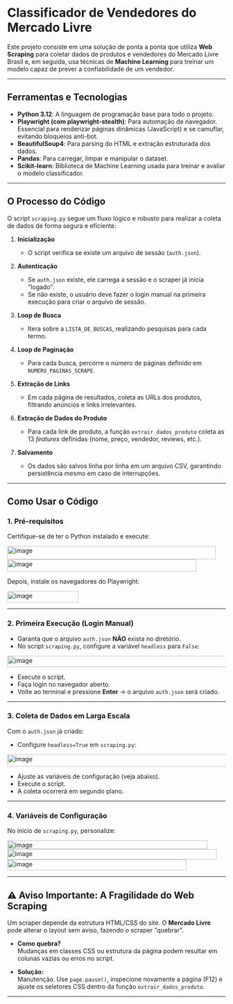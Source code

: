 # Classificador de Vendedores do Mercado Livre

Este projeto consiste em uma solução de ponta a ponta que utiliza **Web Scraping** para coletar dados de produtos e vendedores do Mercado Livre Brasil e, em seguida, usa técnicas de **Machine Learning** para treinar um modelo capaz de prever a confiabilidade de um vendedor.

---

## Ferramentas e Tecnologias

- **Python 3.12**: A linguagem de programação base para todo o projeto.  
- **Playwright (com playwright-stealth)**: Para automação de navegador. Essencial para renderizar páginas dinâmicas (JavaScript) e se camuflar, evitando bloqueios anti-bot.  
- **BeautifulSoup4**: Para parsing do HTML e extração estruturada dos dados.  
- **Pandas**: Para carregar, limpar e manipular o dataset.  
- **Scikit-learn**: Biblioteca de Machine Learning usada para treinar e avaliar o modelo classificador.  

---

## O Processo do Código

O script `scraping.py` segue um fluxo lógico e robusto para realizar a coleta de dados de forma segura e eficiente:

1. **Inicialização**  
   - O script verifica se existe um arquivo de sessão (`auth.json`).

2. **Autenticação**  
   - Se `auth.json` existe, ele carrega a sessão e o scraper já inicia "logado".  
   - Se não existe, o usuário deve fazer o login manual na primeira execução para criar o arquivo de sessão.

3. **Loop de Busca**  
   - Itera sobre a `LISTA_DE_BUSCAS`, realizando pesquisas para cada termo.

4. **Loop de Paginação**  
   - Para cada busca, percorre o número de páginas definido em `NUMERO_PAGINAS_SCRAPE`.

5. **Extração de Links**  
   - Em cada página de resultados, coleta as URLs dos produtos, filtrando anúncios e links irrelevantes.

6. **Extração de Dados do Produto**  
   - Para cada link de produto, a função `extrair_dados_produto` coleta as 13 *features* definidas (nome, preço, vendedor, reviews, etc.).

7. **Salvamento**  
   - Os dados são salvos linha por linha em um arquivo CSV, garantindo persistência mesmo em caso de interrupções.

---

## Como Usar o Código

### 1. Pré-requisitos
Certifique-se de ter o Python instalado e execute:

<img width="481" height="31" alt="image" src="https://github.com/user-attachments/assets/86b6e715-dbcf-45fb-a643-86f97bf9cfb9" />
<img width="436" height="28" alt="image" src="https://github.com/user-attachments/assets/0044ea7c-27c1-4371-b112-3b5cc05c923a" />



Depois, instale os navegadores do Playwright:

<img width="164" height="26" alt="image" src="https://github.com/user-attachments/assets/e4bc5605-40be-47af-b5c3-b2099b58e08a" />


---

### 2. Primeira Execução (Login Manual)

- Garanta que o arquivo `auth.json` **NÃO** exista no diretório.  
- No script `scraping.py`, configure a variável `headless` para `False`:  

<img width="602" height="26" alt="image" src="https://github.com/user-attachments/assets/f9bc3701-0b76-41cf-ac90-7f33cf92475a" />


- Execute o script.  
- Faça login no navegador aberto.  
- Volte ao terminal e pressione **Enter** → o arquivo `auth.json` será criado.  

---

### 3. Coleta de Dados em Larga Escala

Com o `auth.json` já criado:

- Configure `headless=True` em `scraping.py`:  

<img width="594" height="28" alt="image" src="https://github.com/user-attachments/assets/ba64001f-e676-448f-9e46-a3cfd55ac630" />



- Ajuste as variáveis de configuração (veja abaixo).  
- Execute o script.  
- A coleta ocorrerá em segundo plano.  

---

### 4. Variáveis de Configuração

No início de `scraping.py`, personalize:

<img width="462" height="20" alt="image" src="https://github.com/user-attachments/assets/39826a96-e804-4474-b535-bdf8f9893f1c" />
<img width="483" height="24" alt="image" src="https://github.com/user-attachments/assets/ad48582b-c08c-4f03-8d93-29285a8f9df0" />
<img width="413" height="25" alt="image" src="https://github.com/user-attachments/assets/01810331-c7cc-4faa-ae17-306f0a791444" />




---

## ⚠️ Aviso Importante: A Fragilidade do Web Scraping

Um scraper depende da estrutura HTML/CSS do site. O **Mercado Livre** pode alterar o layout sem aviso, fazendo o scraper "quebrar".

- **Como quebra?**  
  Mudanças em classes CSS ou estrutura da página podem resultar em colunas vazias ou erros no script.  

- **Solução:**  
  Manutenção. Use `page.pause()`, inspecione novamente a página (F12) e ajuste os seletores CSS dentro da função `extrair_dados_produto`.  

---
